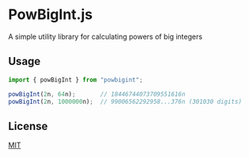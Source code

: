 # PowBigInt.js

A simple utility library for calculating powers of big integers

## Usage

```js
import { powBigInt } from "powbigint";

powBigInt(2n, 64n);       // 18446744073709551616n
powBigInt(2n, 1000000n);  // 99006562292958...376n (301030 digits)
```

## License

[MIT](LICENSE)
